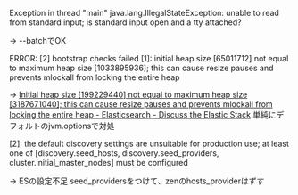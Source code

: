 Exception in thread "main" java.lang.IllegalStateException: unable to read from standard input; is standard input open and a tty attached?

→  --batchでOK

ERROR: [2] bootstrap checks failed
[1]: initial heap size [65011712] not equal to maximum heap size [1033895936]; this can cause resize pauses and prevents mlockall from locking the entire heap

→ [Initial heap size [199229440] not equal to maximum heap size [3187671040]; this can cause resize pauses and prevents mlockall from locking the entire heap - Elasticsearch - Discuss the Elastic Stack](https://discuss.elastic.co/t/initial-heap-size-199229440-not-equal-to-maximum-heap-size-3187671040-this-can-cause-resize-pauses-and-prevents-mlockall-from-locking-the-entire-heap/142282/6)
単純にデフォルトのjvm.optionsで対処


[2]: the default discovery settings are unsuitable for production use; at least one of [discovery.seed_hosts, discovery.seed_providers, cluster.initial_master_nodes] must be configured

→ ESの設定不足
seed_providersをつけて、zenのhosts_providerはずす


